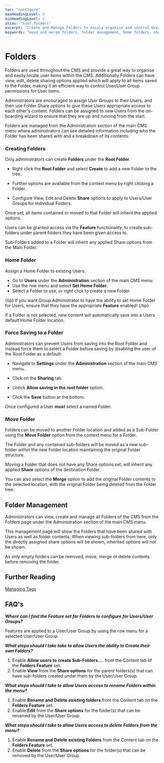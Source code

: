 ```yaml
---
toc: "configure"
maxHeadingLevel: 3
minHeadingLevel: 2
alias: "tour_folders"
excerpt: "Create and Manage Folders to easily organise and control User objects"
keywords: "move and merge folders, folder management, home folders, sharing folder contents, force folder"
---
```


# Folders

Folders are used throughout the CMS and provide a great way to organise and easily locate user items within the CMS.  Additionally Folders can have view, edit, delete sharing options applied which will apply to all items saved to the Folder, making it an efficient way to control User/User Group permissions for User items.

Administrators are encouraged to assign User Groups to their Users, and then use Folder Share options to give these Users appropriate access to each other's content. Folders can be assigned to new Users from the on-boarding wizard to ensure that they are up and running from the start.


Folders are managed from the Administration section of the main CMS menu where administrators can see detailed information including who the Folder has been shared with and a breakdown of its contents.

### Creating Folders

Only administrators can create **Folders** under the **Root Folder**. 

- Right click the **Root Folder** and select **Create** to add a new Folder to the tree.


-  Further options are available from the context menu by right clicking a Folder.

- Configure View, Edit and Delete **Share** options to apply to Users/User Groups for individual Folders.


Once set, all items contained or moved to that Folder will inherit the applied options.

Users can be granted access via the **Feature** functionality, to create sub-folders under parent folders they have been given access to.

Sub-Folders added to a Folder will inherit any applied Share options from the Main Folder. 

### Home Folder

Assign a Home Folder to existing Users:

- Go to **Users** under the **Administration** section of the main CMS menu.
- Use the row menu and select **Set Home Folder**.
- Select a Folder to use, or right click to create a new Folder.

{tip}
If you want Group Administrator to have the ability to set Home Folder for Users, ensure that they have the appropriate **Feature** enabled!
{/tip}

If a Folder is not selected, new content will automatically save into a Users default Home Folder location.

### Force Saving to a Folder

Administrators can prevent Users from saving into the Root Folder and instead force them to select a Folder before saving by disabling the user of the Root Folder as a default:

- Navigate to **Settings** under the **Administration** section of the main CMS menu.
- Click on the **Sharing** tab.

- Untick **Allow saving in the root folder** option.
- Click the **Save** button at the bottom.

Once configured a User ***must*** select a named Folder.

### Move Folder

Folders can be moved to another Folder location and added as a Sub-Folder using the **Move Folder** option from the context menu for a Folder.

The Folder and any contained sub-folders will be moved as a new sub-folder within the new Folder location maintaining the original Folder structure.

Moving a Folder that does not have any Share options set, will inherit any applied **Share** options of the destination Folder.

You can also select the **Merge** option to add the original Folder contents to the selected location, with the original Folder being deleted from the Folder tree.

## Folder Management

Administrators can view, create and manage all Folders of the CMS from the Folders page under the Administration section of the main CMS menu. 

This management page will show the Folders that have been shared with Users as well as folder contents. When viewing sub-folders from here, only the directly assigned share options will be shown, inherited options will not be shown.

As only empty folders can be removed, move, merge or delete contents before removing the folder.

## Further Reading

[Managing Tags](configure_tags.html)

## FAQ's

***Where can I find the Feature set for Folders to configure for Users/User Groups?***

Features are applied to a User/User Group by using the row menu for a selected User/User Group.

***What steps should I take take to allow Users the ability to Create their own Folders?***

1. Enable **Allow users to create Sub-Folders....** from the Content tab of the **Folders Feature** set.
1. Enable **View** from the **Share options** for the parent folders(s) that can have sub-folders created under them by the User/User Group. 

***What steps should I take to allow Users access to rename Folders within the menu?***

1. Enable **Rename and Delete existing folders** from the Content tab on the **Folders Feature** set.
2. Enable **Edit** from the **Share options** for the folder(s) that can be renamed by the User/User Group.

***What steps should I take to allow Users access to delete Folders from the menu?***

1. Enable **Rename and Delete existing Folders** from the Content tab on the **Folders Feature** set.
2. Enable **Delete** from the **Share options** for the folder(s) that can be removed by the User/User Group